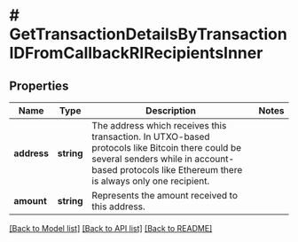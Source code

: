 # # GetTransactionDetailsByTransactionIDFromCallbackRIRecipientsInner

## Properties

Name | Type | Description | Notes
------------ | ------------- | ------------- | -------------
**address** | **string** | The address which receives this transaction. In UTXO-based protocols like Bitcoin there could be several senders while in account-based protocols like Ethereum there is always only one recipient. |
**amount** | **string** | Represents the amount received to this address. |

[[Back to Model list]](../../README.md#models) [[Back to API list]](../../README.md#endpoints) [[Back to README]](../../README.md)

